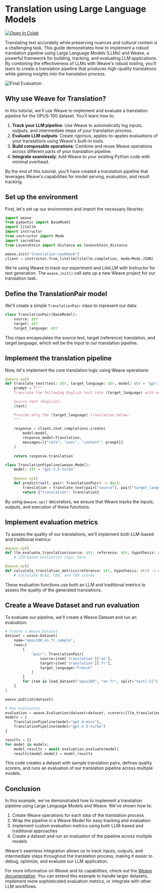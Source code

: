 # Translation using Large Language Models

[![Open In Colab](https://colab.research.google.com/assets/colab-badge.svg)](https://colab.research.google.com/github/wandb/weave/blob/translation-cookbook/examples/cookbooks/translation/translation_cookbook.ipynb)

Translating text accurately while preserving nuances and cultural context is a challenging task. This guide demonstrates how to implement a robust translation pipeline using Large Language Models (LLMs) and Weave, a powerful framework for building, tracking, and evaluating LLM applications. By combining the effectiveness of LLMs with Weave's robust tooling, you'll learn to create a translation pipeline that produces high-quality translations while gaining insights into the translation process.

![Final Evaluation](./media/eval_comparison.gif)

## Why use Weave for Translation?

In this tutorial, we'll use Weave to implement and evaluate a translation pipeline for the OPUS-100 dataset. You'll learn how to:

1. **Track your LLM pipeline**: Use Weave to automatically log inputs, outputs, and intermediate steps of your translation process.
2. **Evaluate LLM outputs**: Create rigorous, apples-to-apples evaluations of your translations using Weave's built-in tools.
3. **Build composable operations**: Combine and reuse Weave operations across different parts of your translation pipeline.
4. **Integrate seamlessly**: Add Weave to your existing Python code with minimal overhead.

By the end of this tutorial, you'll have created a translation pipeline that leverages Weave's capabilities for model serving, evaluation, and result tracking.

## Set up the environment

First, let's set up our environment and import the necessary libraries:

```python
import weave
from pydantic import BaseModel
import litellm
import instructor
from instructor import Mode
import sacrebleu
from Levenshtein import distance as levenshtein_distance

weave.init("translation-cookbook")
client = instructor.from_litellm(litellm.completion, mode=Mode.JSON)
```

We're using Weave to track our experiment and LiteLLM with Instructor for text generation. The `weave.init()` call sets up a new Weave project for our translation task.

## Define the TranslationPair model

We'll create a simple `TranslationPair` class to represent our data:

```python
class TranslationPair(BaseModel):
    source: str
    target: str
    target_language: str
```

This class encapsulates the source text, target (reference) translation, and target language, which will be the input to our translation pipeline.

## Implement the translation pipeline

Now, let's implement the core translation logic using Weave operations:

```python
@weave.op()
def translate_text(text: str, target_language: str, model: str = "gpt-3.5-turbo") -> str:
    prompt = f"""
    Translate the following English text into {target_language} with accuracy, fluency, and cultural appropriateness.

    Source text (English):
    {text}

    Provide only the {target_language} translation below:
    """
    
    response = client.chat.completions.create(
        model=model,
        response_model=Translation,
        messages=[{"role": "user", "content": prompt}]
    )
    
    return response.translation

class TranslationPipeline(weave.Model):
    model: str = "gpt-3.5-turbo"
    
    @weave.op()
    def predict(self, pair: TranslationPair) -> dict:
        translation = translate_text(pair["source"], pair["target_language"], self.model)
        return {"translation": translation}
```

By using `@weave.op()` decorators, we ensure that Weave tracks the inputs, outputs, and execution of these functions.

## Implement evaluation metrics

To assess the quality of our translations, we'll implement both LLM-based and traditional metrics:

```python
@weave.op()
def llm_evaluate_translation(source: str, reference: str, hypothesis: str, target_language: str, model: str = "gpt-4") -> TranslationEvaluation:
    # LLM-based evaluation logic here

@weave.op()
def calculate_translation_metrics(reference: str, hypothesis: str) -> dict:
    # Calculate BLEU, CER, and TER scores
```

These evaluation functions use both an LLM and traditional metrics to assess the quality of the generated translations.

## Create a Weave Dataset and run evaluation

To evaluate our pipeline, we'll create a Weave Dataset and run an evaluation:

```python
# Create a Weave Dataset
dataset = weave.Dataset(
    name="opus100_en_fr_sample",
    rows=[
        {
            "pair": TranslationPair(
                source=item['translation']['en'],
                target=item['translation']['fr'],
                target_language="French"
            )
        }
        for item in load_dataset("opus100", "en-fr", split="test[:5]")
    ]
)

weave.publish(dataset)

# Run evaluation
evaluation = weave.Evaluation(dataset=dataset, scorers=[llm_translation_quality_scorer, calculate_translation_metrics_scorer])
models = [
    TranslationPipeline(model="gpt-4-mini"),
    TranslationPipeline(model="gpt-3.5-turbo")
]

results = {}
for model in models:
    model_results = await evaluation.evaluate(model)
    results[model.model] = model_results
```

This code creates a dataset with sample translation pairs, defines quality scorers, and runs an evaluation of our translation pipeline across multiple models.

## Conclusion

In this example, we've demonstrated how to implement a translation pipeline using Large Language Models and Weave. We've shown how to:

1. Create Weave operations for each step of the translation process
2. Wrap the pipeline in a Weave Model for easy tracking and evaluation
3. Implement custom evaluation metrics using both LLM-based and traditional approaches
4. Create a dataset and run an evaluation of the pipeline across multiple models

Weave's seamless integration allows us to track inputs, outputs, and intermediate steps throughout the translation process, making it easier to debug, optimize, and evaluate our LLM application.

For more information on Weave and its capabilities, check out the [Weave documentation](https://docs.wandb.ai/weave). You can extend this example to handle larger datasets, implement more sophisticated evaluation metrics, or integrate with other LLM workflows.
